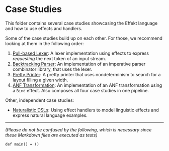 # Case Studies

This folder contains several case studies showcasing the Effekt language and how to use effects and handlers.

Some of the case studies build up on each other. For those, we recommend looking at them in the following order:

1. [Pull-based Lexer](lexer.md): A lexer implementation using effects to express _requesting_ the next token
   of an input stream.
2. [Backtracking Parser](parser.md): An implementation of an imperative parser combinator library, that uses the lexer.
3. [Pretty Printer](prettyprinter.md): A pretty printer that uses nondeterminism to search for a layout filling a given width.
4. [ANF Transformation](anf.md): An implementation of an ANF transformation using a `Bind` effect. Also composes all four case studies in one pipeline.

Other, independent case studies:

- [Naturalistic DSLs](naturalisticdsls.md): Using effect handlers to model linguistic effects and express natural language examples.

---
_(Please do not be confused by the following, which is necessary since these Markdown files are executed as tests)_
```
def main() = ()
```
